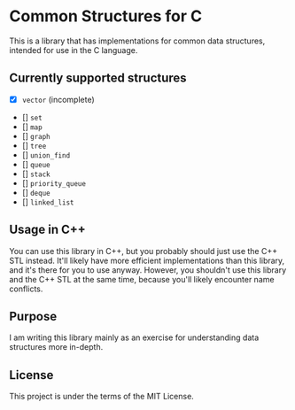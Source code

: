 # Common Structures for C

This is a library that has implementations for common data structures, intended for use in the C language.

## Currently supported structures
- [x] `vector` (incomplete)
- [] `set`
- [] `map`
- [] `graph`
- [] `tree`
- [] `union_find`
- [] `queue`
- [] `stack`
- [] `priority_queue`
- [] `deque`
- [] `linked_list`

## Usage in C++
You can use this library in C++, but you probably should just use the C++ STL instead. It'll likely have more efficient implementations than
this library, and it's there for you to use anyway. However, you shouldn't use this library and the C++ STL at the same time, because you'll likely encounter name conflicts.

## Purpose
I am writing this library mainly as an exercise for understanding data structures more in-depth.

## License

This project is under the terms of the MIT License.